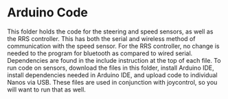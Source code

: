 # Arduino Code
This folder holds the code for the steering and speed sensors, as well as the RRS controller. This has both the serial and wireless method of communication with the speed sensor. For the RRS controller, no change is needed to the program for bluetooth as compared to wired serial. Dependencies are found in the include instruction at the top of each file. To run code on sensors, download the files in this folder, install Arduino IDE, install dependencies needed in Arduino IDE, and upload code to individual Nanos via USB. These files are used in conjunction with joycontrol, so you will want to run that as well.

